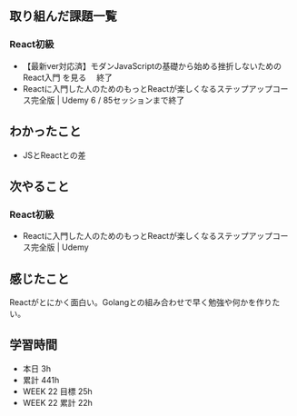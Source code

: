 ## 取り組んだ課題一覧 
 ### React初級
 - 【最新ver対応済】モダンJavaScriptの基礎から始める挫折しないためのReact入門 を見る 　終了
 - Reactに入門した人のためのもっとReactが楽しくなるステップアップコース完全版 | Udemy  6 / 85セッションまで終了

 ## わかったこと 
 - JSとReactとの差

 ## 次やること
 ### React初級
 - Reactに入門した人のためのもっとReactが楽しくなるステップアップコース完全版 | Udemy



 ## 感じたこと 
Reactがとにかく面白い。Golangとの組み合わせで早く勉強や何かを作りたい。

 ## 学習時間 
 - 本日 3h 
 - 累計 441h 
 - WEEK 22 目標 25h 
 - WEEK 22 累計 22h